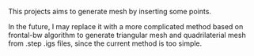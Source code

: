 This projects aims to generate mesh by inserting some points.

In the future, I may replace it with a more complicated method based on frontal-bw algorithm to generate triangular mesh and quadrilaterial mesh from .step .igs files, since the current method is too simple.
